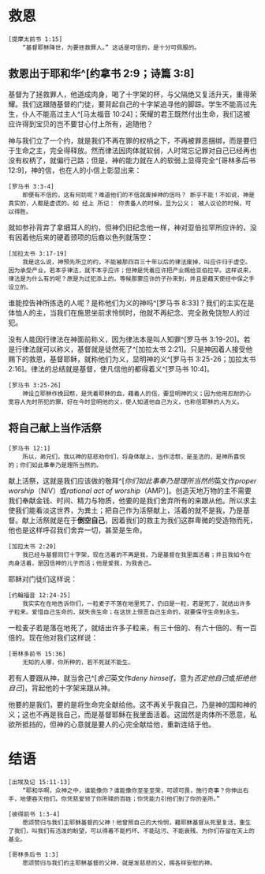 # 救恩

    [提摩太前书 1:15]
        “基督耶稣降世，为要拯救罪人。” 这话是可信的，是十分可佩服的。

## 救恩出于耶和华^[约拿书 2:9；诗篇 3:8]

基督为了拯救罪人，他道成肉身，喝了十字架的杯，与父隔绝又复活升天，重得荣耀。我们这跟随基督的门徒，要背起自己的十字架追寻他的脚踪。学生不能高过先生，仆人不能高过主人^[马太福音 10:24]；荣耀的君王既然付出生命，我们这被应许得到宝贝的岂不要甘心付上所有，追随他？

神与我们立了一个约，就是我们不再在罪的权柄之下，不再被罪恶捆绑，而是要归于生命之主，完全得释放。然而律法因肉体就软弱，人时常忘记罪对自己已经再也没有权柄了，就偏行己路；但是，神的能力就在人的软弱上显得完全^[哥林多后书 12:9]，神的信，也在人的小信上彰显出来：

    [罗马书 3:3-4]
        即便有不信的，这有何妨呢？难道他们的不信就废掉神的信吗？ 断乎不能！不如说，神是真实的，人都是虚谎的。如 经上 所记： 你责备人的时候，显为公义； 被人议论的时候，可以得胜。

就如参孙背弃了拿细耳人的约，但神仍旧纪念他一样，神对亚伯拉罕所应许的，没有因着他后来的硬着颈项的后裔以色列就落空：

    [加拉太书 3:17-19]
        我是这么说，神预先所立的约，不能被那四百三十年以后的律法废掉，叫应许归于虚空。 因为承受产业，若本乎律法，就不本乎应许；但神是凭着应许把产业赐给亚伯拉罕。这样说来，律法是为什么有的呢？原是为过犯添上的，等候那蒙应许的子孙来到，并且是藉天使经中保之手设立的。

谁能控告神所拣选的人呢？是称他们为义的神吗^[罗马书 8:33]？我们的主实在是体恤人的主，当我们在施恩坐前求怜悯时，他就不再纪念、完全赦免饶恕人的过犯。

没有人能因行律法在神面前称义，因为律法本是叫人知罪^[罗马书 3:19-20]。若是行律法就可以称义，基督就是徒然死了^[加拉太书 2:21]。只是神因着人接受他赐下的救恩，基督耶稣，就称他们为义，显明神的义^[罗马书 3:25-26；加拉太书 2:16]。律法的总结就是基督，使凡信他的都得着义^[罗马书 10:4]。

    [罗马书 3:25-26]
        神设立耶稣作挽回祭，是凭着耶稣的血，藉着人的信，要显明神的义；因为他用忍耐的心宽容人先时所犯的罪，好在今时显明他的义，使人知道他自己为义，也称信耶稣的人为义。

## 将自己献上当作活祭

    [罗马书 12:1]
        所以，弟兄们，我以神的慈悲劝你们，将身体献上，当作活祭，是圣洁的，是神所喜悦的；你们如此事奉乃是理所当然的。

献上活祭，这就是我们应该做的敬拜^[*你们如此事奉乃是理所当然的*英文作*proper worship*（NIV）或*rational act of worship*（AMP）]。创造天地万物的主不需要我们奉献金钱、时间、精力与物质，他要的是我们舍弃所有的来跟从他。所以求主使我们能看淡这世界，为粪土；把自己作为活祭献上，活着的就不是我，乃是基督。献上活祭就是在于**倒空自己**，因着我们的救主为我们这群卑微的受造物而死，他也是这样呼召我们舍弃一切，甚至是生命。

    [加拉太书 2:20]
        我已经与基督同钉十字架，现在活着的不再是我，乃是基督在我里面活着；并且我如今在肉身活着，是因信神的儿子而活；他是爱我，为我舍己。

耶稣对门徒们这样说：

    [约翰福音 12:24-25]
        我实实在在地告诉你们，一粒麦子不落在地里死了，仍旧是一粒，若是死了，就结出许多子粒来。爱惜自己生命的，就失丧生命；在这世上恨恶自己生命的，就要保守生命到永生。

一粒麦子若是落在地死了，就结出许多子粒来，有三十倍的、有六十倍的、有一百倍的。现在他对我们这样说：

    [哥林多前书 15:36]
        无知的人哪，你所种的，若不死就不能生。

若有人要跟从神，就当舍己^[*舍己*英文作*deny himself*，意为*否定他自己*或*拒绝他自己*]，背起他的十字架来跟从神。

他要的是我们，要的是将生命完全献给他。这不再关乎我自己，乃是神的国和神的义；这也不再是我自己，而是基督耶稣在我里面活着。这固然是肉体所不愿意，私欲所抵挡的，但神的心意就是要人的心完全献给他，重新连结于他。

# 结语

    ‪[出埃及记‬ 15:11-13]
        “耶和华啊，众神之中，谁能像你？谁能像你至圣至荣，可颂可畏，施行奇事？你伸出右手，地便吞灭他们。你凭慈爱领了你所赎的百姓；你凭能力引他们到了你的圣所。”

    [彼得前书 ‬1:3-4]
        愿颂赞归与我们主耶稣基督的父神！他曾照自己的大怜悯，藉耶稣基督从死里复活，重生了我们，叫我们有活泼的盼望，可以得着不能朽坏、不能玷污、不能衰残、为你们存留在天上的基业。

    [哥林多后书 1:3]
        愿颂赞归与我们的主耶稣基督的父神，就是发慈悲的父，赐各样安慰的神。

<!--
愿你的国降临 付代价 行动 变卖一切得宝贝
生死之约 背约 死亡 神守约 律法称义 应许

施比受有福 献上活祭 献上一切 不是我乃是基督
**倒空自己** 舍己（deny）->否定拒绝自己 是自己但是新人
-->

<!--
不可叫人小看你年轻
-->

<!--
# 学习
父母 自定义学习
英文->数学->{计算机，……}
-->